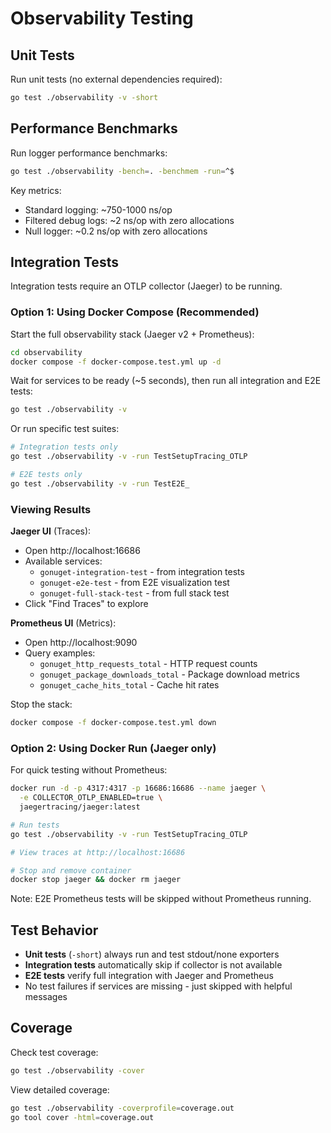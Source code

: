 # Observability Testing

## Unit Tests

Run unit tests (no external dependencies required):

```bash
go test ./observability -v -short
```

## Performance Benchmarks

Run logger performance benchmarks:

```bash
go test ./observability -bench=. -benchmem -run=^$
```

Key metrics:
- Standard logging: ~750-1000 ns/op
- Filtered debug logs: ~2 ns/op with zero allocations
- Null logger: ~0.2 ns/op with zero allocations

## Integration Tests

Integration tests require an OTLP collector (Jaeger) to be running.

### Option 1: Using Docker Compose (Recommended)

Start the full observability stack (Jaeger v2 + Prometheus):

```bash
cd observability
docker compose -f docker-compose.test.yml up -d
```

Wait for services to be ready (~5 seconds), then run all integration and E2E tests:

```bash
go test ./observability -v
```

Or run specific test suites:

```bash
# Integration tests only
go test ./observability -v -run TestSetupTracing_OTLP

# E2E tests only
go test ./observability -v -run TestE2E_
```

### Viewing Results

**Jaeger UI** (Traces):
- Open http://localhost:16686
- Available services:
  - `gonuget-integration-test` - from integration tests
  - `gonuget-e2e-test` - from E2E visualization test
  - `gonuget-full-stack-test` - from full stack test
- Click "Find Traces" to explore

**Prometheus UI** (Metrics):
- Open http://localhost:9090
- Query examples:
  - `gonuget_http_requests_total` - HTTP request counts
  - `gonuget_package_downloads_total` - Package download metrics
  - `gonuget_cache_hits_total` - Cache hit rates

Stop the stack:

```bash
docker compose -f docker-compose.test.yml down
```

### Option 2: Using Docker Run (Jaeger only)

For quick testing without Prometheus:

```bash
docker run -d -p 4317:4317 -p 16686:16686 --name jaeger \
  -e COLLECTOR_OTLP_ENABLED=true \
  jaegertracing/jaeger:latest

# Run tests
go test ./observability -v -run TestSetupTracing_OTLP

# View traces at http://localhost:16686

# Stop and remove container
docker stop jaeger && docker rm jaeger
```

Note: E2E Prometheus tests will be skipped without Prometheus running.

## Test Behavior

- **Unit tests** (`-short`) always run and test stdout/none exporters
- **Integration tests** automatically skip if collector is not available
- **E2E tests** verify full integration with Jaeger and Prometheus
- No test failures if services are missing - just skipped with helpful messages

## Coverage

Check test coverage:

```bash
go test ./observability -cover
```

View detailed coverage:

```bash
go test ./observability -coverprofile=coverage.out
go tool cover -html=coverage.out
```
